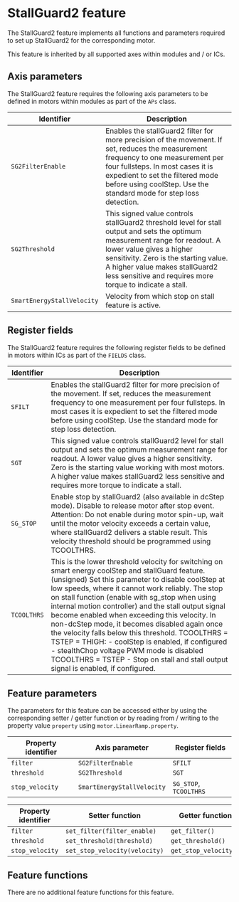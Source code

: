 # StallGuard2 feature

The StallGuard2 feature implements all functions and parameters required to
set up StallGuard2 for the corresponding motor.

This feature is inherited by all supported axes within modules and / or ICs.

## Axis parameters

The StallGuard2 feature requires the following axis parameters to be defined
in motors within modules as part of the `APs` class.

| Identifier | Description |
| --- | --- |
| `SG2FilterEnable` | Enables the stallGuard2 filter for more precision of the movement. If set, reduces the measurement frequency to one measurement per four fullsteps. In most cases it is expedient to set the filtered mode before using coolStep. Use the standard mode for step loss detection. |
| `SG2Threshold` | This signed value controls stallGuard2 threshold level for stall output and sets the optimum measurement range for readout. A lower value gives a higher sensitivity. Zero is the starting value. A higher value makes stallGuard2 less sensitive and requires more torque to indicate a stall. |
| `SmartEnergyStallVelocity` | Velocity from which stop on stall feature is active. |

## Register fields

The StallGuard2 feature requires the following register fields to be defined
in motors within ICs as part of the `FIELDS` class.

| Identifier | Description |
| --- | --- |
| `SFILT` | Enables the stallGuard2 filter for more precision of the movement. If set, reduces the measurement frequency to one measurement per four fullsteps. In most cases it is expedient to set the filtered mode before using coolStep. Use the standard mode for step loss detection. |
| `SGT` | This signed value controls stallGuard2 level for stall output and sets the optimum measurement range for readout. A lower value gives a higher sensitivity. Zero is the starting value working with most motors. A higher value makes stallGuard2 less sensitive and requires more torque to indicate a stall. |
| `SG_STOP` | Enable stop by stallGuard2 (also available in dcStep mode). Disable to release motor after stop event. Attention: Do not enable during motor spin-up, wait until the motor velocity exceeds a certain value, where stallGuard2 delivers a stable result. This velocity threshold should be programmed using TCOOLTHRS. |
| `TCOOLTHRS` | This is the lower threshold velocity for switching on smart energy coolStep and stallGuard feature. (unsigned) Set this parameter to disable coolStep at low speeds, where it cannot work reliably. The stop on stall function (enable with sg_stop when using internal motion controller) and the stall output signal become enabled when exceeding this velocity. In non-dcStep mode, it becomes disabled again once the velocity falls below this threshold. TCOOLTHRS = TSTEP = THIGH: - coolStep is enabled, if configured - stealthChop voltage PWM mode is disabled TCOOLTHRS = TSTEP - Stop on stall and stall output signal is enabled, if configured. |

## Feature parameters

The parameters for this feature can be accessed either by using the corresponding
setter / getter function or by reading from / writing to the property value `property` using
`motor.LinearRamp.property`.

| Property identifier | Axis parameter | Register fields |
| --- | --- | --- |
| `filter` | `SG2FilterEnable` | `SFILT` |
| `threshold` | `SG2Threshold` | `SGT` |
| `stop_velocity` | `SmartEnergyStallVelocity` | `SG_STOP`, `TCOOLTHRS` |

| Property identifier | Setter function | Getter function |
| --- | --- | --- |
| `filter` | `set_filter(filter_enable)` | `get_filter()` |
| `threshold` | `set_threshold(threshold)` | `get_threshold()` |
| `stop_velocity` | `set_stop_velocity(velocity)` | `get_stop_velocity()` |

## Feature functions

There are no additional feature functions for this feature.
